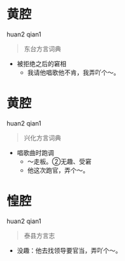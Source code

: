 # 黄腔
huan2 qian1
> 东台方言词典
- 被拒绝之后的窘相
  - 我请他唱歌他不肯，我弄吖个～。

# 黄腔
huan2 qian1
> 兴化方言词典
- 唱歌曲时跑调
  - ～走板。②无趣、受窘
  - 他这次跑官，弄个～。

# 惶腔
huan2 qian1
> 泰县方言志
- 没趣：他去找领导要官当，弄吖个～。
